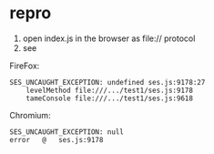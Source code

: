 # repro

1. open index.js in the browser as file:// protocol
2. see

FireFox:
```
SES_UNCAUGHT_EXCEPTION: undefined ses.js:9178:27
    levelMethod file:///.../test1/ses.js:9178
    tameConsole file:///.../test1/ses.js:9618
```

Chromium:
```
SES_UNCAUGHT_EXCEPTION: null
error	@	ses.js:9178
```
